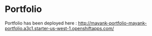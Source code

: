 # Portfolio
Portfolio has been deployed here : 
http://mayank-portfolio-mayank-portfolio.a3c1.starter-us-west-1.openshiftapps.com/
